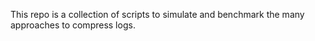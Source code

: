 This repo is a collection of scripts to simulate and benchmark the many approaches to compress logs.